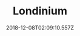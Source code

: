 ---
title: Londinium
artist: Archive
date: 2018-12-08T02:09:10.557Z
cover: tumblr_ohvtwyysjp1vfaqyoo1_1280.jpg
styles:
  - Trip pop
links:
  spotify: https://play.spotify.com/album/6SpDB8znJJGwcuoj2GW1cV
  youtube: https://music.youtube.com/watch?v=javNyyatPac
  applemusic: https://itunes.apple.com/gb/album/londinium/13433772?uo=4
  soundcloud: ""
  bandcamp: ""
  googleplay: https://play.google.com/music/m/Bgvdtia4jgfczivyjghcqv7npx4?signup_if_needed=1
  deezer: https://www.deezer.com/album/123427
---